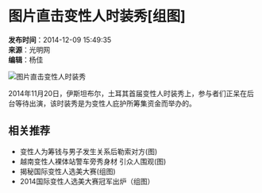 # 图片直击变性人时装秀\[组图\]

**发布时间**：2014-12-09 15:49:35  
**来源**：光明网  
**编辑**：杨佳  

![图片直击变性人时装秀](http://images.china.cn/attachement/jpg/site1000/20151208/0019b91ec8e117d0d10112.jpg)

2014年11月20日，伊斯坦布尔，土耳其首届变性人时装秀上，参与者们正呆在后台等待出演，该时装秀是为变性人庇护所筹集资金而举办的。

## 相关推荐

- 变性人为筹钱与男子发生关系后勒索对方(图)
- 越南变性人裸体站警车旁秀身材 引众人围观(图)
- 揭秘国际变性人选美大赛(组图)
- 2014国际变性人选美大赛冠军出炉（组图）